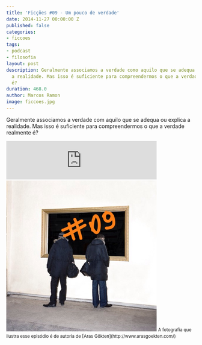 ```yaml
---
title: 'Ficções #09 - Um pouco de verdade'
date: 2014-11-27 00:00:00 Z
published: false
categories:
- ficcoes
tags:
- podcast
- filosofia
layout: post
description: Geralmente associamos a verdade como aquilo que se adequa ou explica
  a realidade. Mas isso é suficiente para compreendermos o que a verdade realmente
  é?
duration: 468.0
author: Marcos Ramon
image: ficcoes.jpg
---
```


Geralmente associamos a verdade com aquilo que se adequa ou explica a realidade. Mas isso é suficiente para compreendermos o que a verdade realmente é?

<iframe src="https://anchor.fm/podcastficcoes/embed/episodes/Um-pouco-de-verdade-e47jbj/a-aggki8" height="102px" width="400px" frameborder="0" scrolling="no"></iframe>

<img src="/assets/images/09.jpg" height="400" width="400" alt="Aras Götken">
<small>A fotografia que ilustra esse episódio é de autoria de [Aras Gökten](http://www.arasgoekten.com/)</small>
